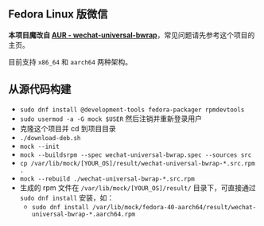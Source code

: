## Fedora Linux 版微信

**本项目魔改自 [AUR - wechat-universal-bwrap](https://aur.archlinux.org/packages/wechat-universal-bwrap)**，常见问题请先参考这个项目的主页。

目前支持 `x86_64` 和 `aarch64` 两种架构。

## 从源代码构建

- `sudo dnf install @development-tools fedora-packager rpmdevtools`
- `sudo usermod -a -G mock $USER` 然后注销并重新登录用户
- 克隆这个项目并 cd 到项目目录
- `./download-deb.sh`
- `mock --init`
- `mock --buildsrpm --spec wechat-universal-bwrap.spec --sources src`
- `cp /var/lib/mock/[YOUR_OS]/result/wechat-universal-bwrap-*.src.rpm .`
- `mock --rebuild ./wechat-universal-bwrap-*.src.rpm`
- 生成的 rpm 文件在 `/var/lib/mock/[YOUR_OS]/result/` 目录下，可直接通过 `sudo dnf install` 安装，如：
  - `sudo dnf install /var/lib/mock/fedora-40-aarch64/result/wechat-universal-bwrap-*.aarch64.rpm`
